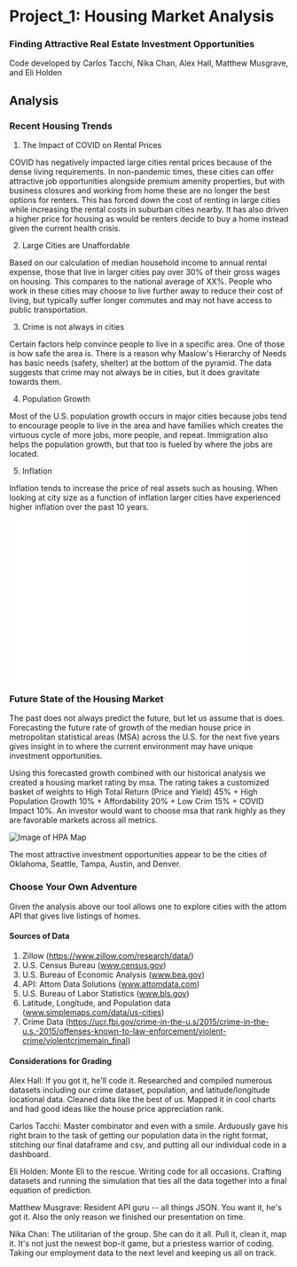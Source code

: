 # Project_1: Housing Market Analysis
### Finding Attractive Real Estate Investment Opportunities

Code developed by Carlos Tacchi, Nika Chan, Alex Hall, Matthew Musgrave, and Eli Holden

## Analysis

### Recent Housing Trends 

1. The Impact of COVID on Rental Prices

COVID has negatively impacted large cities rental prices because of the dense living requirements. In non-pandemic times, these cities can offer attractive job opportunities alongside premium amenity properties, but with business closures and working from home these are no longer the best options for renters. This has forced down the cost of renting in large cities while increasing the rental costs in suburban cities nearby. It has also driven a higher price for housing as would be renters decide to buy a home instead given the current health crisis.

2. Large Cities are Unaffordable

Based on our calculation of median household income to annual rental expense, those that live in larger cities pay over 30% of their gross wages on housing. This compares to the national average of XX%. People who work in these cities may choose to live further away to reduce their cost of living, but typically suffer longer commutes and may not have access to public transportation.

3. Crime is not always in cities

Certain factors help convince people to live in a specific area. One of those is how safe the area is. There is a reason why Maslow's Hierarchy of Needs has basic needs (safety, shelter) at the bottom of the pyramid. The data suggests that crime may not always be in cities, but it does gravitate towards them.

4. Population Growth

Most of the U.S. population growth occurs in major cities because jobs tend to encourage people to live in the area and have families which creates the virtuous cycle of more jobs, more people, and repeat. Immigration also helps the population growth, but that too is fueled by where the jobs are located.

5. Inflation

Inflation tends to increase the price of real assets such as housing. When looking at city size as a function of inflation larger cities have experienced higher inflation over the past 10 years.

![Inflation Chart](Images/inflation_chart.png)

### Future State of the Housing Market

The past does not always predict the future, but let us assume that is does. Forecasting the future rate of growth of the median house price in metropolitan statistical areas (MSA) across the U.S. for the next five years gives insight in to where the current environment may have unique investment opportunities.

Using this forecasted growth combined with our historical analysis we created a housing market rating by msa. The rating takes a customized basket of weights to High Total Return (Price and Yield) 45% + High Population Growth 10% + Affordability 20% + Low Crim 15% + COVID Impact 10%. An investor would want to choose msa that rank highly as they are favorable markets across all metrics.

![Image of HPA Map](Images/investment_opportunites.png)

The most attractive investment opportunities appear to be the cities of Oklahoma, Seattle, Tampa, Austin, and Denver.

### Choose Your Own Adventure

Given the analysis above our tool allows one to explore cities with the attom API that gives live listings of homes.


#### Sources of Data

1. Zillow (https://www.zillow.com/research/data/)
2. U.S. Census Bureau (www.census.gov)
3. U.S. Bureau of Economic Analysis (www.bea.gov)
4. API: Attom Data Solutions (www.attomdata.com)
5. U.S. Bureau of Labor Statistics (www.bls.gov)
6. Latitude, Longitude, and Population data (www.simplemaps.com/data/us-cities)
7. Crime Data (https://ucr.fbi.gov/crime-in-the-u.s/2015/crime-in-the-u.s.-2015/offenses-known-to-law-enforcement/violent-crime/violentcrimemain_final)

#### Considerations for Grading

Alex Hall: If you got it, he'll code it. Researched and compiled numerous datasets including our crime dataset, population, and latitude/longitude locational data. Cleaned data like the best of us. Mapped it in cool charts and had good ideas like the house price appreciation rank.

Carlos Tacchi: Master combinator and even with a smile. Arduously gave his right brain to the task of getting our population data in the right format, stitching our final dataframe and csv, and putting all our individual code in a dashboard.

Eli Holden: Monte Eli to the rescue. Writing code for all occasions. Crafting datasets and running the simulation that ties all the data together into a final equation of prediction. 

Matthew Musgrave: Resident API guru -- all things JSON. You want it, he's got it. Also the only reason we finished our presentation on time. 

Nika Chan: The utilitarian of the group. She can do it all. Pull it, clean it, map it. It's not just the newest bop-it game, but a priestess warrior of coding. Taking our employment data to the next level and keeping us all on track. 


